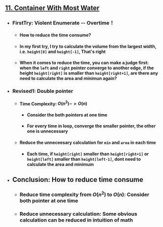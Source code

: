 ## [11. Container With Most Water](https://leetcode.com/problems/container-with-most-water/description/?envType=study-plan-v2&envId=leetcode-75)
- ### FirstTry: Violent Enumerate -- Overtime！
    - #### How to reduce the time consume?
    - #### In my first try, I try to calculate the volume from the largest width, i.e. `height[0]` and `height[-1]`, That's right
    - #### When it comes to reduce the time, you can make a judge first: when the `left` and `right` pointer converge to another edge, if the height `height[right]` is smaller than `height[right+1]`, are there any need to calculate the area and minimun again?
- ### Revised1: Double pointer
    - #### Time Complexity: $O(n^{2}) -> O(n)$
        - #### Consider the both pointers at one time
        - #### For every time in loop, converge the smaller pointer, the other one is unnecessary
    - #### Reduce the unneceesary calculation for `min` and `area` in each time
        - #### Each time, if `height[right]` smaller than `height[right+1]` or `height[left]` smaller than `height[left-1]`, dont need to calculate the area and minimum
     
- ## Conclusion: How to reduce time consume
    - ### Reduce time complexity from $O(n^{2})$ to $O(n)$: Consider both pointer at one time
    - ### Reduce unnecessary calculation: Some obvious calculation can be reduced in intuition of math
